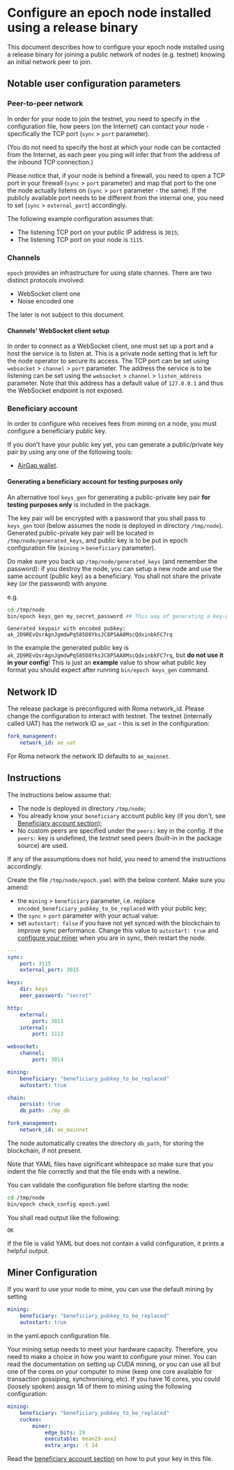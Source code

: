 # Configure an epoch node installed using a release binary

This document describes how to configure your epoch node installed using a release binary for joining a public network of nodes (e.g. testnet) knowing an initial network peer to join.

## Notable user configuration parameters

### Peer-to-peer network

In order for your node to join the testnet, you need to specify in the configuration file, how peers (on the Internet) can contact your node - specifically the TCP port (`sync` > `port` parameter).

(You do not need to specify the host at which your node can be contacted from the Internet, as each peer you ping will infer that from the address of the inbound TCP connection.)

Please notice that, if your node is behind a firewall, you need to open a TCP port in your firewall (`sync` > `port` parameter) and map that port to the one the node actually listens on (`sync` > `port` parameter - the same). If the publicly available port needs to be different from the internal one, you need to set (`sync` > `external_port`) accordingly.

The following example configuration assumes that:
* The listening TCP port on your public IP address is `3015`;
* The listening TCP port on your node is `3115`.

### Channels

`epoch` provides an infrastructure for using state channes. There are two
distinct protocols involved:
* WebSocket client one
* Noise encoded one

The later is not subject to this document.

#### Channels' WebSocket client setup

In order to connect as a WebSocket client, one must set up a port and a host
the service is to listen at. This is a private node setting that is left for
the node operator to secure its access. The TCP port can be set using
`websocket` > `channel` > `port` parameter. The address the service is to be
listening can be set using the `websocket` > `channel` > `listen_address`
parameter. Note that this address has a default value of `127.0.0.1` and thus
the WebSocket endpoint is not exposed.

### Beneficiary account

In order to configure who receives fees from mining on a node, you must configure a beneficiary public key.

If you don't have your public key yet, you can generate a public/private key pair by using any one of the following tools:
* [AirGap wallet](https://airgap.it/).

#### Generating a beneficiary account for testing purposes only

An alternative tool `keys_gen` for generating a public-private key pair **for testing purposes only** is included in the package.

The key pair will be encrypted with a password that you shall pass to `keys_gen` tool (below assumes the node is deployed in directory `/tmp/node`).
Generated public-private key pair will be located in `/tmp/node/generated_keys`, and public key is to be put in epoch configuration file (`mining` > `beneficiary` parameter).

Do make sure you back up `/tmp/node/generated_keys` (and remember the password): if you destroy the node, you can setup a new node and use the same account (public key) as a beneficiary.
You shall not share the private key (or the password) with anyone.

e.g.

```bash
cd /tmp/node
bin/epoch keys_gen my_secret_password ## This way of generating a key-pair is only for testing purpose, use a proper wallet/mechanism for your mainnet tokens: e.g., [AirGap wallet](https://airgap.it/).
```
```
Generated keypair with encoded pubkey: ak_2D9REvQsrAgnJgmdwPq585D8YksJC8PSAA8MscQdxinbkFC7rq
```

In the example the generated public key is `ak_2D9REvQsrAgnJgmdwPq585D8YksJC8PSAA8MscQdxinbkFC7rq`, but **do not use it in your config**!
This is just an **example** value to show what public key format you should expect after running `bin/epoch keys_gen` command.

## Network ID

The release package is preconfigured with Roma network_id. Please change the configuration to interact with testnet.
The testnet (internally called UAT) has the network ID `ae_uat` - this is set in the configuration:

```yaml
fork_management:
    network_id: ae_uat
```

For Roma network the network ID defaults to `ae_mainnet`.

## Instructions

The instructions below assume that:
* The node is deployed in directory `/tmp/node`;
* You already know your `beneficiary` account public key (if you don't, see [Beneficiary account section](#beneficiary-account));
* No custom peers are specified under the `peers:` key in the config. If the `peers:` key is undefined, the *testnet* seed peers (built-in in the package source) are used.

If any of the assumptions does not hold, you need to amend the instructions accordingly.

Create the file `/tmp/node/epoch.yaml` with the below content.
Make sure you amend:
* the `mining` > `beneficiary` parameter, i.e. replace `encoded_beneficiary_pubkey_to_be_replaced` with your public key;
* the `sync` > `port` parameter with your actual value:
* set `autostart: false` if you have not yet synced with the blockchain to improve sync performance. Change this value to `autostart: true` and [configure your miner](#Miner-Configuration) when you are in sync, then restart the node.

```yaml
---
sync:
    port: 3115
    external_port: 3015

keys:
    dir: keys
    peer_password: "secret"

http:
    external:
        port: 3013
    internal:
        port: 3113

websocket:
    channel:
        port: 3014

mining:
    beneficiary: "beneficiary_pubkey_to_be_replaced"
    autostart: true

chain:
    persist: true
    db_path: ./my_db

fork_management:
    network_id: ae_mainnet

```

The node automatically creates the directory `db_path`, for storing the blockchain, if not present.

Note that YAML files have significant whitespace so make sure that you indent the file correctly and that the file ends with a newline.

You can validate the configuration file before starting the node:
```bash
cd /tmp/node
bin/epoch check_config epoch.yaml
```
You shall read output like the following:
```
OK
```
If the file is valid YAML but does not contain a valid configuration, it prints a helpful output.

## Miner Configuration

If you want to use your node to mine, you can use the default mining by setting
```yaml
mining:
    beneficiary: "beneficiary_pubkey_to_be_replaced"
    autostart: true
```
in the yaml.epoch configuration file.

Your mining setup needs to meet your hardware capacity. Therefore, you need to make a choice in how you want to configure your miner. You can read the documentation on setting up CUDA mining, or you can use all but one of the cores on your computer to mine (keep one core available for transaction gossiping, synchronising, etc).
If you have 16 cores, you could (loosely spoken) assign 14 of them to mining using the following configuration:
```yaml
mining:
    beneficiary: "beneficiary_pubkey_to_be_replaced"
    cuckoo:
        miner:
            edge_bits: 29
            executable: mean29-avx2
            extra_args: -t 14
```
Read the [beneficiary account section](#beneficiary-account) on how to put your key in this file.
